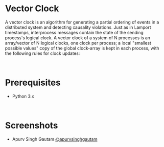 <h1>Vector Clock</h1>

<p>
A vector clock is an algorithm for generating a partial ordering of events in a distributed system and detecting causality violations. Just as in Lamport timestamps, interprocess messages contain the state of the sending process's logical clock. A vector clock of a system of N processes is an array/vector of N logical clocks, one clock per process; a local "smallest possible values" copy of the global clock-array is kept in each process, with the following rules for clock updates:
</p>
<br>

<h1>Prerequisites</h1>

<ul>
  <li>Python 3.x</li>
</ul>

<br>

<h1>Screenshots</h1>



- Apurv Singh Gautam [@apurvsinghgautam](https://github.com/apurvsinghgautam/)
